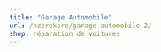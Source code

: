 ```yaml
---
title: "Garage Automobile"
url: /nzerekore/garage-automobile-2/
shop: réparation de voitures
---
```

